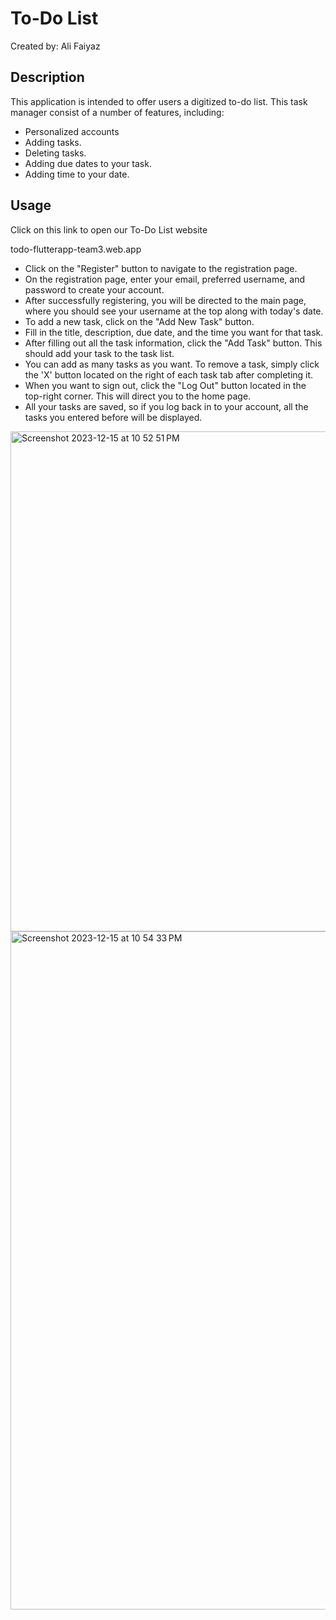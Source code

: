 # To-Do List

Created by: Ali Faiyaz

## Description
This application is intended to offer users a digitized to-do list.
This task manager consist of a number of features, including:
- Personalized accounts 
- Adding tasks.
- Deleting tasks.
- Adding due dates to your task.
- Adding time to your date.

## Usage

Click on this link to open our To-Do List website 

todo-flutterapp-team3.web.app

- Click on the "Register" button to navigate to the registration page.
- On the registration page, enter your email, preferred username, and password  to create your account.
- After successfully registering, you will be directed to the main page, where you should see your username at the top along with today's date.
- To add a new task, click on the "Add New Task" button.
- Fill in the title, description, due date, and the time you want for that task.
- After filling out all the task information, click the "Add Task" button. This should add your task to the task list.
- You can add as many tasks as you want. To remove a task, simply click the 'X' button located on the right of each task tab after completing it.
- When you want to sign out, click the "Log Out" button located in the top-right corner. This will direct you to the home page.
- All your tasks are saved, so if you log back in to your account, all the tasks you entered before will be displayed.

<img width="800" alt="Screenshot 2023-12-15 at 10 52 51 PM" src="https://github.com/alifaiyaz1120/To-Do-List/assets/119764873/80b0b701-5b81-49f1-a8fd-af21e0663135">


<img width="1085" alt="Screenshot 2023-12-15 at 10 54 33 PM" src="https://github.com/alifaiyaz1120/To-Do-List/assets/119764873/6dc88a1b-f269-45ec-8715-776e373290e9">


